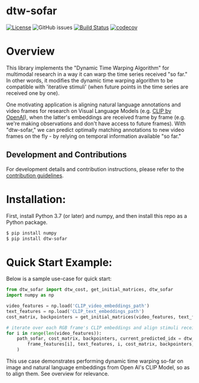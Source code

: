 # dtw-sofar

[![License](https://img.shields.io/github/license/egeozguroglu/dtw-sofar.svg)](https://github.com/egeozguroglu/dtw-sofar)
![GitHub issues](https://img.shields.io/github/issues/egeozguroglu/dtw-sofar) [![Build Status](https://github.com/egeozguroglu/dtw-sofar/workflows/Build%20Status/badge.svg?branch=main)](https://github.com/egeozguroglu/dtw-sofar/actions?query=workflow%3A%22Build+Status%22) [![codecov](https://codecov.io/gh/egeozguroglu/dtw-sofar/branch/main/graph/badge.svg)](https://codecov.io/gh/egeozguroglu/dtw-sofar)


# Overview

This library implements the "Dynamic Time Warping Algorithm" for multimodal research in a way it can warp the time series received "so far." In other words, it modifies the dynamic time warping algorithm to be compatible with 'iterative stimuli' (when future points in the time series are received one by one). 

One motivating application is aligning natural language annotations and video frames for research on Visual Language Models (e.g. [CLIP by OpenAI](https://openai.com/blog/clip/)), when the latter's embeddings are received frame by frame (e.g. we're making observations and don't have access to future frames). With "dtw-sofar," we can predict optimally matching annotations to new video frames on the fly - by relying on temporal information available "so far."

## Development and Contributions
For development details and contribution instructions, please refer to the [contribution guidelines](https://github.com/egeozguroglu/dtw-sofar/blob/main/CONTRIBUTING.md).


# Installation: 
First, install Python 3.7 (or later) and numpy, and then install this repo as a Python package. 

```bash
$ pip install numpy
$ pip install dtw-sofar
```


# Quick Start Example:
Below is a sample use-case for quick start:
    
```python
from dtw_sofar import dtw_cost, get_initial_matrices, dtw_sofar
import numpy as np

video_features = np.load('CLIP_video_embeddings_path')
text_features = np.load('CLIP_text_embeddings_path')
cost_matrix, backpointers = get_initial_matrices(video_features, text_features) 

# iterate over each RGB frame's CLIP embeddings and align stimuli received "so far":
for i in range(len(video_features)):
    path_sofar, cost_matrix, backpointers, current_predicted_idx = dtw_sofar.dtw_sofar(
        frame_features[i], text_features, i, cost_matrix, backpointers, dtw_cost
    )
```

This use case demonstrates performing dynamic time warping so-far on image and natural language embeddings from Open AI's CLIP Model, so as to align them. See overview for relevance. 
